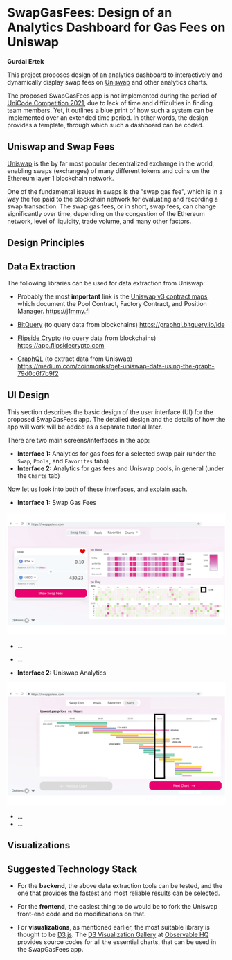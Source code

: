 # SwapGasFees: Design of an Analytics Dashboard for Gas Fees on Uniswap 

**Gurdal Ertek**

This project proposes design of an analytics dashboard to interactively and dynamically display swap fees on [Uniswap](https://uniswap.org) and other analytics charts. 

The proposed SwapGasFees app is not implemented during the period of [UniCode Competition 2021](https://unicode.ethglobal.com/), due to lack of time and difficulties in finding team members. Yet, it outlines a blue print of how such a system can be implemented over an extended time period. In other words, the design provides a template, through which such a dashboard can be coded.

## Uniswap and Swap Fees

[Uniswap](https://uniswap.org) is the by far most popular decentralized exchange in the world, enabling swaps (exchanges) of many different tokens and coins on the Ethereum layer 1 blockchain network.

One of the fundamental issues in swaps is the "swap gas fee", which is in a way the fee paid to the blockchain network for evaluating and recording a swap transaction. The swap gas fees, or in short, swap fees, can change significantly over time, depending on the congestion of the Ethereum network, level of liquidity, trade volume, and many other factors. 

## Design Principles


## Data Extraction

The following libraries can be used for data extraction from Uniswap:

* Probably the most **important** link is the [Uniswap v3 contract maps](https://j1mmy.fi), which document the Pool Contract, Factory Contract, and Position Manager.
https://j1mmy.fi 

* [BitQuery](https://graphql.bitquery.io/ide) (to query data from blockchains)
https://graphql.bitquery.io/ide

* [Flipside Crypto](https://app.flipsidecrypto.com) (to query data from blockchains)
https://app.flipsidecrypto.com

* [GraphQL](https://medium.com/coinmonks/get-uniswap-data-using-the-graph-79d0c6f7b9f2) (to extract data from Uniswap)
https://medium.com/coinmonks/get-uniswap-data-using-the-graph-79d0c6f7b9f2

## UI Design 

This section describes the basic design of the user interface (UI) for the proposed SwapGasFees app. The detailed design and the details of how the app will work will be added as a separate tutorial later. 

There are two main screens/interfaces in the app:

- **Interface 1:** Analytics for gas fees for a selected swap pair  (under the `Swap`, `Pools`, and `Favorites` tabs) 
- **Interface 2:** Analytics for gas fees and Uniswap pools, in general (under the `Charts` tab)

Now let us look into both of these interfaces, and explain each.

- **Interface 1:** Swap Gas Fees

![](./figures/SwapGasFees_Design_03.png)

- ...
- ...

- **Interface 2:** Uniswap Analytics

![](./figures/SwapGasFees_Design_07.png)

- ...
- ...



## Visualizations


## Suggested Technology Stack

* For the **backend**, the above data extraction tools can be tested, and the one that provides the fastest and most reliable results can be selected.

* For the **frontend**, the easiest thing to do would be to fork the Uniswap front-end code and do modifications on that. 

* For **visualizations**, as mentioned earlier, the most suitable library is thought to be [D3.js](https://d3js.org/). The [D3 Visualization Gallery](https://observablehq.com/@d3/gallery) at [Observable HQ](https://observablehq.com/@d3/) provides source codes for all the essential charts, that can be used in the SwapGasFees app.



